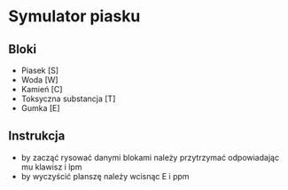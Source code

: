 # Symulator piasku

## Bloki
- Piasek [S]
- Woda [W]
- Kamień [C]
- Toksyczna substancja [T]
- Gumka [E]

## Instrukcja
- by zacząć rysować danymi blokami należy przytrzymać odpowiadając mu klawisz i lpm
- by wyczyścić planszę należy wcisnąc E i ppm
